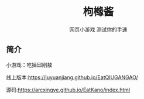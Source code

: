 <p align="center">

</p>
<div align="center">

# 枸橼酱

网页小游戏
测试你的手速
</div>


## 简介

小游戏：吃掉邱刚敖



线上版本:https://juyuanjiang.github.io/EatQIUGANGAO/



源码:https://arcxingye.github.io/EatKano/index.html


